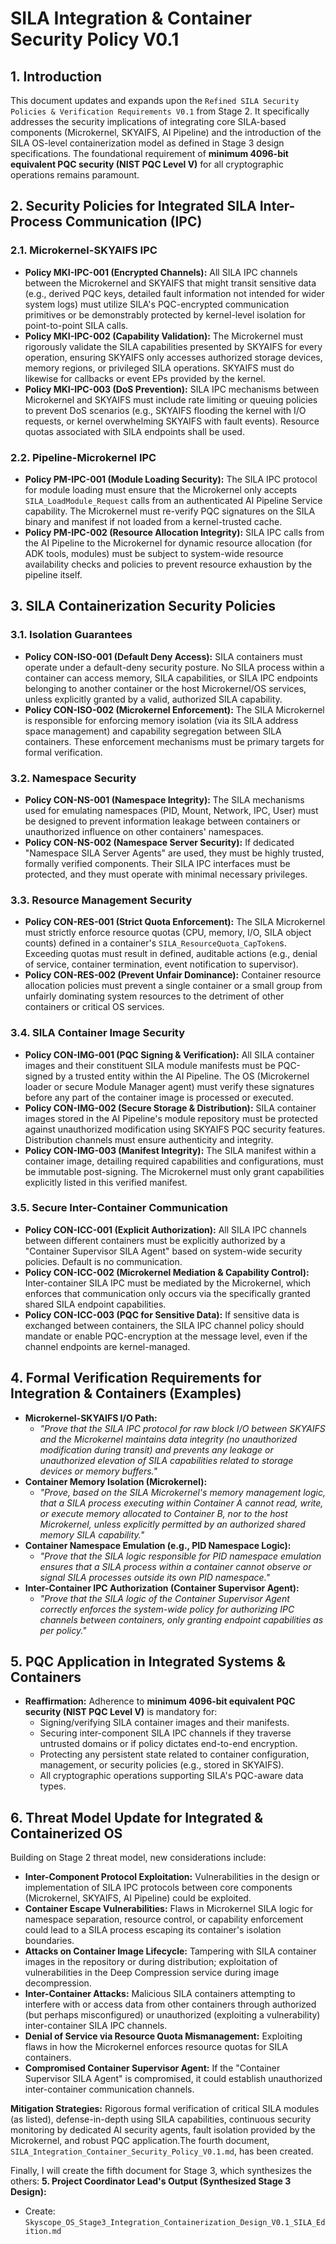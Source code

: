 # SILA Integration & Container Security Policy V0.1

## 1. Introduction
This document updates and expands upon the `Refined SILA Security Policies & Verification Requirements V0.1` from Stage 2. It specifically addresses the security implications of integrating core SILA-based components (Microkernel, SKYAIFS, AI Pipeline) and the introduction of the SILA OS-level containerization model as defined in Stage 3 design specifications. The foundational requirement of **minimum 4096-bit equivalent PQC security (NIST PQC Level V)** for all cryptographic operations remains paramount.

## 2. Security Policies for Integrated SILA Inter-Process Communication (IPC)

### 2.1. Microkernel-SKYAIFS IPC
*   **Policy MKI-IPC-001 (Encrypted Channels):** All SILA IPC channels between the Microkernel and SKYAIFS that might transit sensitive data (e.g., derived PQC keys, detailed fault information not intended for wider system logs) must utilize SILA's PQC-encrypted communication primitives or be demonstrably protected by kernel-level isolation for point-to-point SILA calls.
*   **Policy MKI-IPC-002 (Capability Validation):** The Microkernel must rigorously validate the SILA capabilities presented by SKYAIFS for every operation, ensuring SKYAIFS only accesses authorized storage devices, memory regions, or privileged SILA operations. SKYAIFS must do likewise for callbacks or event EPs provided by the kernel.
*   **Policy MKI-IPC-003 (DoS Prevention):** SILA IPC mechanisms between Microkernel and SKYAIFS must include rate limiting or queuing policies to prevent DoS scenarios (e.g., SKYAIFS flooding the kernel with I/O requests, or kernel overwhelming SKYAIFS with fault events). Resource quotas associated with SILA endpoints shall be used.

### 2.2. Pipeline-Microkernel IPC
*   **Policy PM-IPC-001 (Module Loading Security):** The SILA IPC protocol for module loading must ensure that the Microkernel only accepts `SILA_LoadModule_Request` calls from an authenticated AI Pipeline Service capability. The Microkernel must re-verify PQC signatures on the SILA binary and manifest if not loaded from a kernel-trusted cache.
*   **Policy PM-IPC-002 (Resource Allocation Integrity):** SILA IPC calls from the AI Pipeline to the Microkernel for dynamic resource allocation (for ADK tools, modules) must be subject to system-wide resource availability checks and policies to prevent resource exhaustion by the pipeline itself.

## 3. SILA Containerization Security Policies

### 3.1. Isolation Guarantees
*   **Policy CON-ISO-001 (Default Deny Access):** SILA containers must operate under a default-deny security posture. No SILA process within a container can access memory, SILA capabilities, or SILA IPC endpoints belonging to another container or the host Microkernel/OS services, unless explicitly granted by a valid, authorized SILA capability.
*   **Policy CON-ISO-002 (Microkernel Enforcement):** The SILA Microkernel is responsible for enforcing memory isolation (via its SILA address space management) and capability segregation between SILA containers. These enforcement mechanisms must be primary targets for formal verification.

### 3.2. Namespace Security
*   **Policy CON-NS-001 (Namespace Integrity):** The SILA mechanisms used for emulating namespaces (PID, Mount, Network, IPC, User) must be designed to prevent information leakage between containers or unauthorized influence on other containers' namespaces.
*   **Policy CON-NS-002 (Namespace Server Security):** If dedicated "Namespace SILA Server Agents" are used, they must be highly trusted, formally verified components. Their SILA IPC interfaces must be protected, and they must operate with minimal necessary privileges.

### 3.3. Resource Management Security
*   **Policy CON-RES-001 (Strict Quota Enforcement):** The SILA Microkernel must strictly enforce resource quotas (CPU, memory, I/O, SILA object counts) defined in a container's `SILA_ResourceQuota_CapToken`s. Exceeding quotas must result in defined, auditable actions (e.g., denial of service, container termination, event notification to supervisor).
*   **Policy CON-RES-002 (Prevent Unfair Dominance):** Container resource allocation policies must prevent a single container or a small group from unfairly dominating system resources to the detriment of other containers or critical OS services.

### 3.4. SILA Container Image Security
*   **Policy CON-IMG-001 (PQC Signing & Verification):** All SILA container images and their constituent SILA module manifests must be PQC-signed by a trusted entity within the AI Pipeline. The OS (Microkernel loader or secure Module Manager agent) must verify these signatures before any part of the container image is processed or executed.
*   **Policy CON-IMG-002 (Secure Storage & Distribution):** SILA container images stored in the AI Pipeline's module repository must be protected against unauthorized modification using SKYAIFS PQC security features. Distribution channels must ensure authenticity and integrity.
*   **Policy CON-IMG-003 (Manifest Integrity):** The SILA manifest within a container image, detailing required capabilities and configurations, must be immutable post-signing. The Microkernel must only grant capabilities explicitly listed in this verified manifest.

### 3.5. Secure Inter-Container Communication
*   **Policy CON-ICC-001 (Explicit Authorization):** All SILA IPC channels between different containers must be explicitly authorized by a "Container Supervisor SILA Agent" based on system-wide security policies. Default is no communication.
*   **Policy CON-ICC-002 (Microkernel Mediation & Capability Control):** Inter-container SILA IPC must be mediated by the Microkernel, which enforces that communication only occurs via the specifically granted shared SILA endpoint capabilities.
*   **Policy CON-ICC-003 (PQC for Sensitive Data):** If sensitive data is exchanged between containers, the SILA IPC channel policy should mandate or enable PQC-encryption at the message level, even if the channel endpoints are kernel-managed.

## 4. Formal Verification Requirements for Integration & Containers (Examples)

*   **Microkernel-SKYAIFS I/O Path:**
    *   *"Prove that the SILA IPC protocol for raw block I/O between SKYAIFS and the Microkernel maintains data integrity (no unauthorized modification during transit) and prevents any leakage or unauthorized elevation of SILA capabilities related to storage devices or memory buffers."*
*   **Container Memory Isolation (Microkernel):**
    *   *"Prove, based on the SILA Microkernel's memory management logic, that a SILA process executing within Container A cannot read, write, or execute memory allocated to Container B, nor to the host Microkernel, unless explicitly permitted by an authorized shared memory SILA capability."*
*   **Container Namespace Emulation (e.g., PID Namespace Logic):**
    *   *"Prove that the SILA logic responsible for PID namespace emulation ensures that a SILA process within a container cannot observe or signal SILA processes outside its own PID namespace."*
*   **Inter-Container IPC Authorization (Container Supervisor Agent):**
    *   *"Prove that the SILA logic of the Container Supervisor Agent correctly enforces the system-wide policy for authorizing IPC channels between containers, only granting endpoint capabilities as per policy."*

## 5. PQC Application in Integrated Systems & Containers

*   **Reaffirmation:** Adherence to **minimum 4096-bit equivalent PQC security (NIST PQC Level V)** is mandatory for:
    *   Signing/verifying SILA container images and their manifests.
    *   Securing inter-component SILA IPC channels if they traverse untrusted domains or if policy dictates end-to-end encryption.
    *   Protecting any persistent state related to container configuration, management, or security policies (e.g., stored in SKYAIFS).
    *   All cryptographic operations supporting SILA's PQC-aware data types.

## 6. Threat Model Update for Integrated & Containerized OS

Building on Stage 2 threat model, new considerations include:

*   **Inter-Component Protocol Exploitation:** Vulnerabilities in the design or implementation of SILA IPC protocols between core components (Microkernel, SKYAIFS, AI Pipeline) could be exploited.
*   **Container Escape Vulnerabilities:** Flaws in Microkernel SILA logic for namespace separation, resource control, or capability enforcement could lead to a SILA process escaping its container's isolation boundaries.
*   **Attacks on Container Image Lifecycle:** Tampering with SILA container images in the repository or during distribution; exploitation of vulnerabilities in the Deep Compression service during image decompression.
*   **Inter-Container Attacks:** Malicious SILA containers attempting to interfere with or access data from other containers through authorized (but perhaps misconfigured) or unauthorized (exploiting a vulnerability) inter-container SILA IPC channels.
*   **Denial of Service via Resource Quota Mismanagement:** Exploiting flaws in how the Microkernel enforces resource quotas for SILA containers.
*   **Compromised Container Supervisor Agent:** If the "Container Supervisor SILA Agent" is compromised, it could establish unauthorized inter-container communication channels.

**Mitigation Strategies:** Rigorous formal verification of critical SILA modules (as listed), defense-in-depth using SILA capabilities, continuous security monitoring by dedicated AI security agents, fault isolation provided by the Microkernel, and robust PQC application.The fourth document, `SILA_Integration_Container_Security_Policy_V0.1.md`, has been created.

Finally, I will create the fifth document for Stage 3, which synthesizes the others:
**5. Project Coordinator Lead's Output (Synthesized Stage 3 Design):**
   *   Create: `Skyscope_OS_Stage3_Integration_Containerization_Design_V0.1_SILA_Edition.md`
